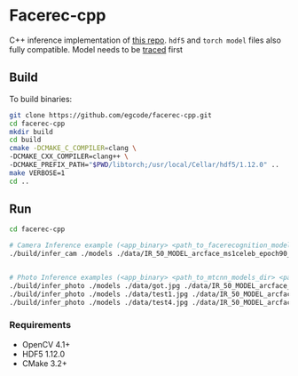 # Facerec-cpp

C++ inference implementation of [this repo](https://github.com/egcode/facerec). 
 `hdf5` and `torch model` files also fully compatible. Model needs to be [traced](https://github.com/egcode/facerec/blob/master/trace_model.py) first


## Build 
To build binaries:
```bash
git clone https://github.com/egcode/facerec-cpp.git
cd facerec-cpp
mkdir build
cd build
cmake -DCMAKE_C_COMPILER=clang \
-DCMAKE_CXX_COMPILER=clang++ \
-DCMAKE_PREFIX_PATH="$PWD/libtorch;/usr/local/Cellar/hdf5/1.12.0" ..
make VERBOSE=1
cd ..
```

## Run
```bash
cd facerec-cpp

# Camera Inference example (<app_binary> <path_to_facerecognition_model_dir> <path_to_hdf5_dataset>):
./build/infer_cam ./models ./data/IR_50_MODEL_arcface_ms1celeb_epoch90_lfw9962_traced_model.pt ./data/dataset_targarien.h5


# Photo Inference examples (<app_binary> <path_to_mtcnn_models_dir> <path_to_test_image> <path_to_facerecognition_model_dir> <path_to_hdf5_dataset>):
./build/infer_photo ./models ./data/got.jpg ./data/IR_50_MODEL_arcface_ms1celeb_epoch90_lfw9962_traced_model.pt ./data/dataset_targarien.h5
./build/infer_photo ./models ./data/test1.jpg ./data/IR_50_MODEL_arcface_ms1celeb_epoch90_lfw9962_traced_model.pt ./data/dataset_targarien.h5
./build/infer_photo ./models ./data/test4.jpg ./data/IR_50_MODEL_arcface_ms1celeb_epoch90_lfw9962_traced_model.pt ./data/dataset_targarien.h5


```



### Requirements

* OpenCV 4.1+
* HDF5 1.12.0
* CMake 3.2+

